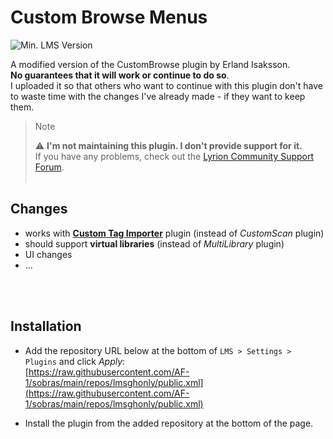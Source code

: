 Custom Browse Menus
====
![Min. LMS Version](https://img.shields.io/badge/Min.-LMS-Version-Required-7.9-darkgreen)<br>

A modified version of the CustomBrowse plugin by Erland Isaksson.<br>
**No guarantees that it will work or continue to do so**.<br>
I uploaded it so that others who want to continue with this plugin don't have to waste time with the changes I've already made - if they want to keep them.

> > [!NOTE]
> ⚠️ **I'm not maintaining this plugin. I don't provide support for it.**<br>
> If you have any problems, check out the [Lyrion Community Support Forum](https://forums.lyrion.org/).
<br><br>

## Changes

- works with [**Custom Tag Importer**](https://github.com/AF-1/) plugin (instead of *CustomScan* plugin)
- should support **virtual libraries** (instead of *MultiLibrary* plugin)
- UI changes
- ...

<br><br>

## Installation

- Add the repository URL below at the bottom of `LMS > Settings > Plugins` and click *Apply*:<br>
[https://raw.githubusercontent.com/AF-1/sobras/main/repos/lmsghonly/public.xml](https://raw.githubusercontent.com/AF-1/sobras/main/repos/lmsghonly/public.xml)

- Install the plugin from the added repository at the bottom of the page.

<br><br><br>
